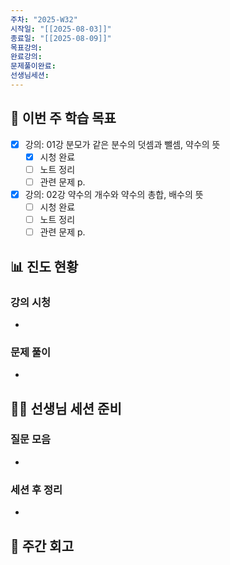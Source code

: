 ```yaml
---
주차: "2025-W32"
시작일: "[[2025-08-03]]"
종료일: "[[2025-08-09]]"
목표강의: 
완료강의: 
문제풀이완료: 
선생님세션: 
---
```


## 📅 이번 주 학습 목표
<!-- 최소 2개 강의 -->
- [x] 강의:   01강 분모가 같은 분수의 덧셈과 뺄셈, 약수의 뜻
  - [x] 시청 완료
  - [ ] 노트 정리
  - [ ] 관련 문제 p.
- [x] 강의: 02강 약수의 개수와 약수의 총합, 배수의 뜻 
  - [ ] 시청 완료
  - [ ] 노트 정리
  - [ ] 관련 문제 p.

## 📊 진도 현황
### 강의 시청
- 

### 문제 풀이
- 

## 👩‍🏫 선생님 세션 준비
### 질문 모음
<!-- 이번 주 질문할 문제들 링크 -->
- 

### 세션 후 정리
<!-- 선생님 세션 후 핵심 내용 -->
- 

## 📝 주간 회고
<!-- 이번 주 학습 소감 -->